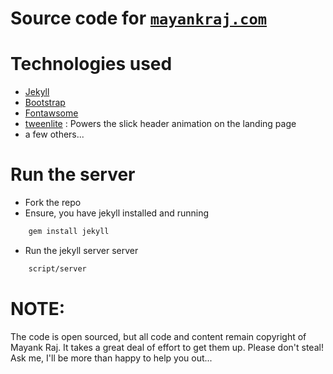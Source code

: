 # Source code for [`mayankraj.com`](http://mayankraj.com)


# Technologies used

- [Jekyll](http://jekyllrb.com/)
- [Bootstrap](http://getbootstrap.com/)
- [Fontawsome](http://fontawesome.io/)
- [tweenlite](https://greensock.com/tweenlite) : Powers the slick header animation on the landing page
- a few others...


# Run the server

- Fork the repo
- Ensure, you have jekyll installed and running
```bash
    gem install jekyll
```

- Run the jekyll server server
```bash
    script/server
```


# **NOTE:**
The code is open sourced, but all code and content remain copyright of Mayank Raj. It takes a great deal of effort to get them up. Please don't steal!
Ask me, I'll be more than happy to help you out... 

